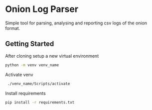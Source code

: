 # Onion Log Parser

Simple tool for parsing, analysing and reporting csv logs of the onion format.

## Getting Started

After cloning setup a new virtual environment

```bash
python -m venv venv_name
```

Activate venv

```bash
 ./venv_name/Scripts/activate
 ```

Install requirements

```bash
pip install -r requirements.txt
```
